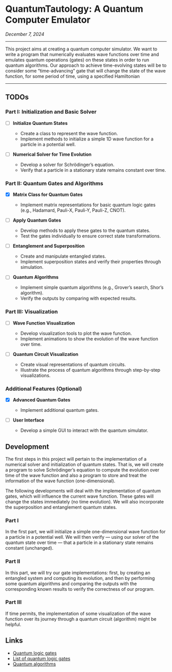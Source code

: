 # QuantumTautology: A Quantum Computer Emulator

*December 7, 2024*
___
This project aims at creating a quantum computer simulator. We want to write a program that numerically evaluates wave functions over time and emulates quantum operations (gates) on these states in order to run quantum algorithms. Our approach to achieve time-evolving states will be to consider some “time-advancing” gate that will change the state of the wave function, for some period of time, using a specified Hamiltonian
___

## TODOs

### Part I: Initialization and Basic Solver
* [ ] **Initialize Quantum States**
  * Create a class to represent the wave function.
  * Implement methods to initialize a simple 1D wave function for a particle in a potential well.

* [ ] **Numerical Solver for Time Evolution**
  * Develop a solver for Schrödinger’s equation.
  * Verify that a particle in a stationary state remains constant over time.

### Part II: Quantum Gates and Algorithms
* [x] **Matrix Class for Quantum Gates**
  * Implement matrix representations for basic quantum logic gates (e.g., Hadamard, Pauli-X, Pauli-Y, Pauli-Z, CNOT).

* [ ] **Apply Quantum Gates**
  * Develop methods to apply these gates to the quantum states.
  * Test the gates individually to ensure correct state transformations.

* [ ] **Entanglement and Superposition**
  * Create and manipulate entangled states.
  * Implement superposition states and verify their properties through simulation.

* [ ] **Quantum Algorithms**
  * Implement simple quantum algorithms (e.g., Grover’s search, Shor’s algorithm).
  * Verify the outputs by comparing with expected results.

### Part III: Visualization
* [ ] **Wave Function Visualization**
  * Develop visualization tools to plot the wave function.
  * Implement animations to show the evolution of the wave function over time.

* [ ] **Quantum Circuit Visualization**
  * Create visual representations of quantum circuits.
  * Illustrate the process of quantum algorithms through step-by-step visualizations.

### Additional Features (Optional)
* [x] **Advanced Quantum Gates**
  * Implement additional quantum gates.

* [ ] **User Interface**
  * Develop a simple GUI to interact with the quantum simulator.



## Development

The first steps in this project will pertain to the implementation of a numerical solver and initialization of quantum states. That is, we will create a program to solve Schrödinger’s equation to compute the evolution over time of the wave function and also a program to store and treat the information of the wave function (one-dimensional).
	
The following developments will deal with the implementation of quantum gates, which will influence the current wave function. These gates will change the states immediately (no time evolution). We will also incorporate the superposition and entanglement quantum states.

### Part I
In the first part, we will initialize a simple one-dimensional wave function for a particle in a potential well. We will then verify — using our solver of the quantum state over time — that a particle in a stationary state remains constant (unchanged).
	
### Part II
In this part, we will try our gate implementations: first, by creating an entangled system and computing its evolution, and then by performing some quantum algorithms and comparing the outputs with the corresponding known results to verify the correctness of our program.
	
### Part III
If time permits, the implementation of some visualization of the wave function over its journey through a quantum circuit (algorithm) might be helpful.

## Links
* [Quantum logic gates](https://en.wikipedia.org/wiki/Quantum_logic_gate)
* [List of quantum logic gates](https://en.wikipedia.org/wiki/List_of_quantum_logic_gates)
* [Quantum algorithms](https://en.wikipedia.org/wiki/Quantum_algorithm)